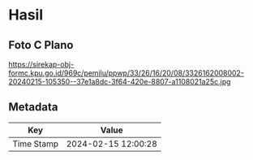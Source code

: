 # Hasil

## Foto C Plano

https://sirekap-obj-formc.kpu.go.id/969c/pemilu/ppwp/33/26/16/20/08/3326162008002-20240215-105350--37e1a8dc-3f64-420e-8807-a1108021a25c.jpg


## Metadata

| Key        | Value               |
| ---------- | ------------------- |
| Time Stamp | 2024-02-15 12:00:28 |



